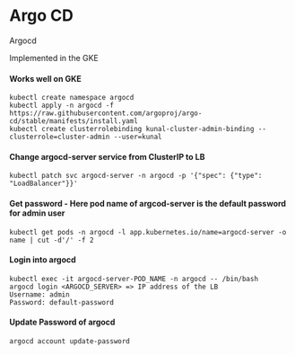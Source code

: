 # Argo CD
Argocd 

Implemented in the GKE 
#### Works well on GKE 
```
kubectl create namespace argocd
kubectl apply -n argocd -f https://raw.githubusercontent.com/argoproj/argo-cd/stable/manifests/install.yaml
kubectl create clusterrolebinding kunal-cluster-admin-binding --clusterrole=cluster-admin --user=kunal
```

#### Change argocd-server service from ClusterIP to LB 
```
kubectl patch svc argocd-server -n argocd -p '{"spec": {"type": "LoadBalancer"}}'
```
#### Get password - Here pod name of argcod-server is the default password for admin user 
```
kubectl get pods -n argocd -l app.kubernetes.io/name=argocd-server -o name | cut -d'/' -f 2
```
#### Login into argocd 
```
kubectl exec -it argocd-server-POD_NAME -n argocd -- /bin/bash
argocd login <ARGOCD_SERVER> => IP address of the LB 
Username: admin
Password: default-password
```
#### Update Password of argocd 
```
argocd account update-password
```
